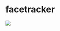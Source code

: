 # facetracker
[![](https://jitpack.io/v/jabahum-coder/facetracker.svg)](https://jitpack.io/#jabahum-coder/facetracker)

